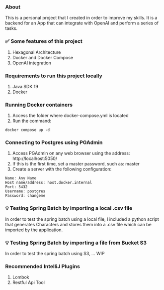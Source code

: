 ### About
This is a personal project that I created in order to improve my skills. It is a backend for an App that can integrate with OpenAI and perform a series of tasks.

### ✅ Some features of this project
1. Hexagonal Architecture
2. Docker and Docker Compose
3. OpenAI integration

### Requirements to run this project locally
1. Java SDK 19
2. Docker

### Running Docker containers
1. Access the folder where docker-compose.yml is located
2. Run the command:
```
docker compose up -d 
```

### Connecting to Postgres using PGAdmin
1. Access PGAdmin on any web browser using the address: http://localhost:5050/
2. If this is the first time, set a master password, such as: master
3. Create a server with the following configuration:
```
Name: Any Name
Host name/address: host.docker.internal
Port: 5432
Username: postgres
Password: changeme
```

### 💡 Testing Spring Batch by importing a local .csv file
In order to test the spring batch using a local file, I included a python script 
that generates Characters and stores them into a .csv file which can be imported by the application.

### 💡 Testing Spring Batch by importing a file from Bucket S3
In order to test the spring batch using S3, ... WIP

### Recommended IntelliJ Plugins
1. Lombok
2. Restful Api Tool